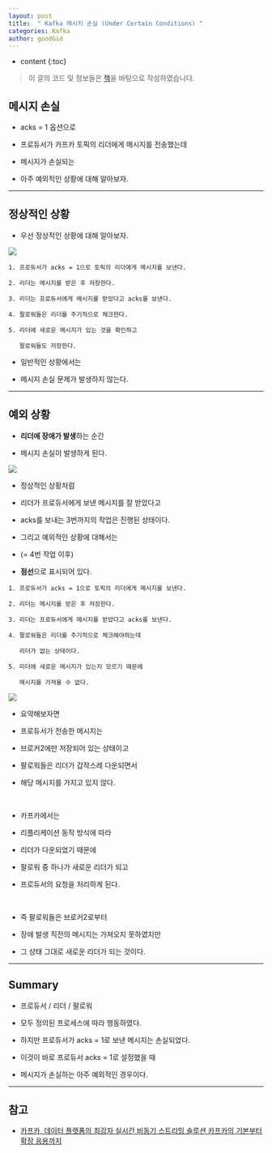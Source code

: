 ```yaml
---
layout: post
title:  " Kafka 메시지 손실 (Under Certain Conditions) "
categories: Kafka
author: goodGid
---
```

* content
{:toc}

> 이 글의 코드 및 정보들은 [책](https://book.naver.com/bookdb/book_detail.nhn?bid=13540082)을 바탕으로 작성하였습니다.

## 메시지 손실

* acks = 1 옵션으로 

* 프로듀서가 카프카 토픽의 리더에게 메시지를 전송했는데

* 메시지가 손실되는 

* 아주 예외적인 상황에 대해 알아보자.

---

## 정상적인 상황

* 우선 정상적인 상황에 대해 알아보자.

![](/assets/img/kafka/Kafka-Send-Message-Mehotd_3.png)

```
1. 프로듀서가 acks = 1으로 토픽의 리더에게 메시지를 보낸다.

2. 리더는 메시지를 받은 후 저장한다.

3. 리더는 프로듀서에게 메시지를 받았다고 acks를 보낸다.

4. 팔로워들은 리더를 주기적으로 체크한다.

5. 리더에 새로운 메시지가 있는 것을 확인하고 

   팔로워들도 저장한다.
```





* 일반적인 상황에서는

* 메시지 손실 문제가 발생하지 않는다.


---

## 예외 상황

* **리더에 장애가 발생**하는 순간

* 메시지 손실이 발생하게 된다.

![](/assets/img/kafka/Kafka-Send-Message-Mehotd_4.png)

* 정상적인 상황처럼

* 리더가 프로듀서에게 보낸 메시지를 잘 받았다고

* acks를 보내는 3번까지의 작업은 진행된 상태이다.

* 그리고 예외적인 상황에 대해서는 

* (= 4번 작업 이후)

* **점선**으로 표시되어 있다.

```
1. 프로듀서가 acks = 1으로 토픽의 리더에게 메시지를 보낸다.

2. 리더는 메시지를 받은 후 저장한다.

3. 리더는 프로듀서에게 메시지를 받았다고 acks를 보낸다.

4. 팔로워들은 리더를 주기적으로 체크해야하는데

   리더가 없는 상태이다.

5. 리더에 새로운 메시지가 있는지 모르기 때문에

   메시지를 가져올 수 없다.
```

![](/assets/img/kafka/Kafka-Send-Message-Mehotd_5.png)

* 요약해보자면

* 프로듀서가 전송한 메시지는

* 브로커2에만 저장되어 있는 상태이고

* 팔로워들은 리더가 갑작스레 다운되면서

* 해당 메시지를 가지고 있지 않다.

<br>

* 카프카에서는

* 리플리케이션 동작 방식에 따라

* 리더가 다운되었기 때문에

* 팔로워 중 하나가 새로운 리더가 되고

* 프로듀서의 요청을 처리하게 된다.

<br>

* 즉 팔로워들은 브로커2로부터

* 장애 발생 직전의 메시지는 가져오지 못하였지만

* 그 상태 그대로 새로운 리더가 되는 것이다.

---

## Summary

* 프로듀서 / 리더 / 팔로워

* 모두 정의된 프로세스에 따라 행동하였다.

* 하지만 프로듀서가 acks = 1로 보낸 메시지는 손실되었다.

* 이것이 바로 프로듀서 acks = 1로 설정했을 때 

* 메시지가 손실하는 아주 예외적인 경우이다.

---

## 참고

* [카프카, 데이터 플랫폼의 최강자 실시간 비동기 스트리밍 솔루션 카프카의 기본부터 확장 응용까지](https://book.naver.com/bookdb/book_detail.nhn?bid=13540082)